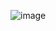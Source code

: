 ![image](https://user-images.githubusercontent.com/127340395/233838130-191f023c-84fc-47b4-9fa2-8071a559247b.png)
